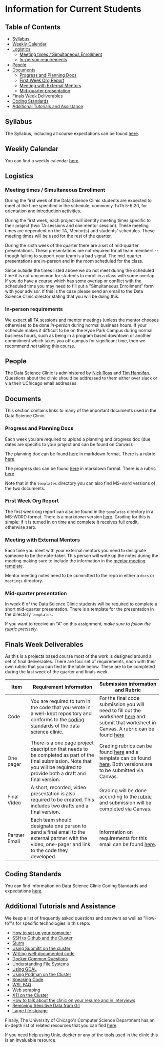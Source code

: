 # Information for Current Students
## Table of Contents
<!-- do not change TOC, generated from script -->
<!-- `npx markdown-toc -i students/index.md` --> 

<!-- toc -->

- [Syllabus](#syllabus)
- [Weekly Calendar](#weekly-calendar)
- [Logistics](#logistics)
  * [Meeting times / Simultaneous Enrollment](#meeting-times--simultaneous-enrollment)
  * [In-person requirements](#in-person-requirements)
- [People](#people)
- [Documents](#documents)
  * [Progress and Planning Docs](#progress-and-planning-docs)
  * [First Week Org Report](#first-week-org-report)
  * [Meeting with External Mentors](#meeting-with-external-mentors)
  * [Mid-quarter presentation](#mid-quarter-presentation)
- [Finals Week Deliverables](#finals-week-deliverables)
- [Coding Standards](#coding-standards)
- [Additional Tutorials and Assistance](#additional-tutorials-and-assistance)

<!-- tocstop -->

## Syllabus
The Syllabus, including all course expectations can be found [here](../syllabus/syllabus.md).

## Weekly Calendar
You can find a weekly calendar [here](../syllabus/weekly-plan.md). 

## Logistics
### Meeting times / Simultaneous Enrollment

During the first week of the Data Science Clinic students are expected to meet at the time specified in the schedule, commonly TuTh 5-6:20, for orientation and introduction activities. 

During the first week, each project will identify meeting times specific to their project (two TA sessions and one mentor session). These meeting times are dependent on the TA, Mentor(s) and students' schedules. These meeting times will be used for the rest of the quarter.

During the sixth week of the quarter there are a set of mid-quarter presentations. These presentations are not required for all team members -- though failing to support your team is a bad signal. The mid-quarter presentations are in-person and in the room scheduled for the class.

Since outside the times listed above we do not meet during the scheduled time it is not uncommon for students to enroll in a class with some overlap. If you do have a course which has some overlap or conflict with the scheduled time you may need to fill out a "Simultaneous Enrollment" form with your advisor. If this is the case please send an email to the Data Science Clinic director stating that you will be doing this.

### In-person requirements

We expect all TA sessions and mentor meetings (unless the mentor chooses otherwise) to be done _in-person_ during normal business hours. If your schedule makes it difficult to be on the Hyde Park Campus during normal business hours, such as being in a program based downtown or another commitment which takes you off campus for significant time, then we recommend _not_ taking this course.


## People

The Data Science Clinic is administered by [Nick Ross](https://nickross.site) and [Tim Hannifan](https://github.com/timhannifan). Questions about the clinic should be addressed to them either over slack or via their UChicago email addresses.  


## Documents 

This section contains links to many of the important documents used in the Data Science Clinic. 


### Progress and Planning Docs

Each week you are required to upload a planning and progress doc (due dates are specific to your project and can be found on Canvas). 

The planning doc can be found [here](../templates/planning-doc.md) in markdown format. There is a rubric [here](../rubrics/planning-doc-rubric.md).

The progress doc can be found [here](../templates/progress-doc.md) in markdown format. There is a rubric [here](../rubrics/progress-doc-rubric.md).

Note that in the `templates` directory you can also find MS-word versions of the two documents.

### First Week Org Report

The first week org report can also be found in the `templates` directory in a MS-WORD format. There is a markdown version [here](../templates/week-1-org-report.md). Grading for this is simple: if it is turned in on time and complete it receives full credit, otherwise zero.

### Meeting with External Mentors

Each time you meet with your external mentors you need to designate someone to be the note-taker. This person will write up the notes during the meeting making sure to include the information in the [mentor meeting template](../templates/mentor-meeting.md).

Mentor meeting notes need to be committed to the repo in either a `docs` or `meetings` directory.

### Mid-quarter presentation

In week 6 of the Data Science Clinic students will be required to complete a short mid-quarter presentation. There is a template for the presentation in the directory `templates`. 

If you want to receive an "A" on this assignment, _make sure to follow the [rubric](../rubrics/mid-quarter-presentation-rubric.md) precisely_.

## Finals Week Deliverables

As this is a projects based course most of the work is designed around a set of final deliverables. There are four set of requirements, each with their own rubric that you can find in the table below. These are to be completed during the last week of the quarter and finals week.

| Item | Requirement Information | Submission information and Rubric | 
| --- | --- | --- |
| Code | You are required to turn in the code that you wrote in a well-kept repository and conforms to the [coding standards](../coding-standards/coding-standards.md) of the data science clinic. | For the final code submission you will need to fill out the worksheet [here](../templates/final-technical-submission.md) and submit that worksheet in Canvas. A rubric can be found [here](../rubrics/final-technical-cleanup.md) | 
| One pager | There is a one page project description that needs to be completed as part of the final submission. Note that you will be required to provide both a draft and final version. | Grading rubrics can be found [here](../rubrics/one-pager.md) and a template can be found [here](../templates/one-pager-template.docx). Both versions are to be submitted via Canvas. |
| Final Video | A short, recorded, video presentation is also required to be created. This includes two drafts and a final version. | Grading will be done according to the [rubric](../rubrics/final-video.md) and submission will be completed via Canvas. |
| Partner Email | Each team should designate one person to send a final email to the external partner with the video, one-pager and link to the code they developed. | Information on requirements for this email can be found [here](../rubrics/final-email.md). | 

## Coding Standards
You can find information on Data Science Clinic Coding Standards and expectations [here](../coding-standards/coding-standards.md).


## Additional Tutorials and Assistance
We keep a list of frequently asked questions and answers as well as "How-to"'s for specific technologies in this repo:

* [How to set up your computer](../tutorials/clinic-computer-setup.md)
* [SSH to Github and the Cluster](../tutorials/ssh_github_cluster.md)
* [Slurm](../tutorials/slurm.md)
* [Using Submitit on the cluster](../tutorials/submit-it.md)
* [Writing well-documented code](../coding-standards/code-example.md)
* [Docker Common Questions](../tutorials/Docker.md)
* [Understanding File Systems](../tutorials/filepaths.md)
* [Using GDAL](../tutorials/geopandas-dockerfile.md)
* [Using Podman on the Cluster](../tutorials/podman.md)
* [Speaking Code](../tutorials/speaking-code.md)
* [WSL FAQ](../tutorials/WSL.md)
* [Web scraping](../tutorials/web_scraping.md)
* [X11 on the Cluster](../tutorials/X11.md)
* [How to talk about the clinic on your resume and in interviews](../tutorials/resume-interviews.md)
* [Removing Sensitive Data from Git](../tutorials/remove_data_git.md)
* [Large file storage](../tutorials/large_file_storage.md)

Finally, The University of Chicago's Computer Science Department has an in-depth list of related resources that you can find [here](https://uchicago-cs.github.io/student-resource-guide/). 

If you need help using Unix, docker or any of the tools used in the clinic this is an invaluable resource.